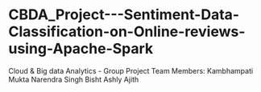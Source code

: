 # CBDA_Project---Sentiment-Data-Classification-on-Online-reviews-using-Apache-Spark
Cloud &amp; Big data Analytics - Group Project
Team Members:
Kambhampati Mukta
Narendra Singh Bisht
Ashly Ajith

